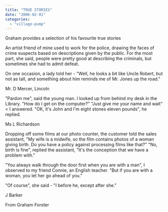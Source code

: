 ```yaml
---
title: "TRUE STORIES"
date: "2006-02-01"
categories: 
  - "village-pump"
---
```


Graham provides a selection of his favourite true stories

An artist friend of mine used to work for the police, drawing the faces of crime suspects based on descriptions given by the public. For the most part, she said, people were pretty good at describing the criminals, but sometimes she had to admit defeat.

On one occasion, a lady told her - "Well, he looks a bit like Uncle Robert, but not as tall, and something about him reminds me of Mr. Jones up the road."

Mr. D Mercer, Lincoln

"Pardon me", said the young man. I looked up from behind my desk in the Library. "How do I get on the computer?" "Just give me your name and wait"< I answered. "OK, it's John and I'm eight stones eleven pounds", he replied.

Ms L Richardson

Dropping off some films at our photo counter, the customer told the sales assistant, "My wife is a midwife, so the film contains photos of a woman giving birth. Do you have a policy against processing films like that?" "No, birth is fine", replied the assistant, "It's the conception that we have a problem with."

"You always walk through the door first when you are with a man", I observed to my friend Connie, an English teacher. "But if you are with a woman, you let her go ahead of you."

"Of course", she said - "I before he, except after she."

J Barker

From Graham Forster
